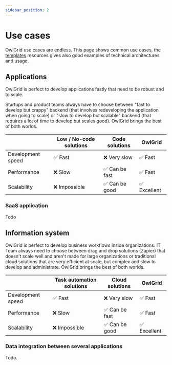```yaml
---
sidebar_position: 2
---
```


# Use cases

OwlGrid use cases are endless. This page shows common use cases, the [templates](/docs/general/templates/introduction) resources gives also good examples of technical architectures and usage.

## Applications

OwlGrid is perfect to develop applications fastly that need to be robust and to scale.

Startups and product teams always have to choose between "fast to develop but crappy" backend (that involves redeveloping the application when going to scale) or "slow to develop but scalable" backend (that requires a lot of time to develop but scales good). OwlGrid brings the best of both worlds.

|                   | Low / No-code solutions | Code solutions | OwlGrid   |
|-------------------|-------------------------|----------------|-----------|
| Development speed | ✅ Fast                    | ❌ Very slow      | ✅ Fast      |
| Performance       | ❌ Slow                    | ✅ Can be fast    | ✅ Fast      |
| Scalability       | ❌ Impossible              | ✅ Can be good    | ✅ Excellent |

### SaaS application

Todo

## Information system

OwlGrid is perfect to develop business workflows inside organizations. IT Team always need to choose between drag and drop solutions (Zapier) that doesn't scale well and aren't made for large organizations or traditional cloud solutions that are very efficient at scale, but complex and slow to develop and administrate. OwlGrid brings the best of both worlds.

|                   | Task automation solutions | Cloud solutions | OwlGrid   |
|-------------------|-------------------------|----------------|-----------|
| Development speed | ✅ Fast                    | ❌ Very slow      | ✅ Fast      |
| Performance       | ❌ Slow                    | ✅ Can be fast    | ✅ Fast      |
| Scalability       | ❌ Impossible              | ✅ Can be good    | ✅ Excellent |

### Data integration between several applications

Todo.